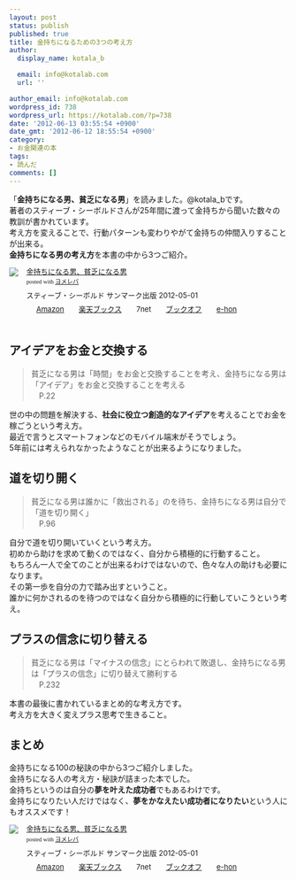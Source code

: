 ```yaml
---
layout: post
status: publish
published: true
title: 金持ちになるための3つの考え方
author:
  display_name: kotala_b

  email: info@kotalab.com
  url: ''

author_email: info@kotalab.com
wordpress_id: 738
wordpress_url: https://kotalab.com/?p=738
date: '2012-06-13 03:55:54 +0900'
date_gmt: '2012-06-12 18:55:54 +0900'
category:
- お金関連の本
tags:
- 読んだ
comments: []
---
```

<p>「<strong>金持ちになる男、貧乏になる男</strong>」を読みました。@kotala_bです。<br />
著者のスティーブ・シーボルドさんが25年間に渡って金持ちから聞いた数々の教訓が書かれています。<br />
考え方を変えることで、行動パターンも変わりやがて金持ちの仲間入りすることが出来る。<br />
<strong>金持ちになる男の考え方</strong>を本書の中から3つご紹介。</p>
<div class="booklink-box" style="text-align:left;padding-bottom:20px;font-size:small;/zoom: 1;overflow: hidden;">
<div class="booklink-image" style="float:left;margin:0 15px 10px 0;"><a href="https://www.amazon.co.jp/exec/obidos/asin/4763132105/same-22/" name="booklink" rel="nofollow" target="_blank"><img src="https://images-fe.ssl-images-amazon.com/images/I/41ZQ-SctsbL._SL160_.jpg" style="border: none;" /></a></div>
<div class="booklink-info" style="line-height:120%;/zoom: 1;overflow: hidden;">
<div class="booklink-name" style="margin-bottom:10px;line-height:120%"><a href="https://www.amazon.co.jp/exec/obidos/asin/4763132105/same-22/" rel="nofollow" name="booklink" target="_blank">金持ちになる男、貧乏になる男</a>
<div class="booklink-powered-date" style="font-size:8pt;margin-top:5px;font-family:verdana;line-height:120%">posted with <a href="https://yomereba.com" target="_blank">ヨメレバ</a></div>
</div>
<div class="booklink-detail" style="margin-bottom:5px;">スティーブ・シーボルド サンマーク出版 2012-05-01    </div>
<div class="booklink-link2" style="margin-top:10px;">
<div class="shoplinkamazon" style="display:inline;margin-right:5px;background: url('https://img.yomereba.com/tam_y.gif') 0 0 no-repeat;padding: 2px 0 2px 18px;white-space: nowrap;"><a href="https://www.amazon.co.jp/exec/obidos/asin/4763132105/same-22/" rel="nofollow" target="_blank" title="アマゾン" >Amazon</a></div>
<div class="shoplinkrakuten" style="display:inline;margin-right:5px;background: url('https://img.yomereba.com/tam_y.gif') 0 -50px no-repeat;padding: 2px 0 2px 18px;white-space: nowrap;"><a href="https://hb.afl.rakuten.co.jp/hgc/0fa7afc8.bbfc196a.0fa7afc9.d56c38f1/?pc=http%3A%2F%2Fbooks.rakuten.co.jp%2Frb%2F11674727%2F%3Fscid%3Daf_ich_link_urltxt%26m%3Dhttp%3A%2F%2Fm.rakuten.co.jp%2Fev%2Fbook%2F" rel="nofollow" target="_blank" title="楽天ブックス" >楽天ブックス</a></div>
<div class="shoplinkseven" style="display:inline;margin-right:5px;background: url('https://img.yomereba.com/tam_y.gif') 0 -100px no-repeat;padding: 2px 0 2px 18px;white-space: nowrap;"><span class="removed_link" title="click.linksynergy.com/fs-bin/click?id=d2yYUp776R4&amp;subid=&amp;offerid=197738.1&amp;type=10&amp;tmpid=1787&amp;RD_PARM1=http%253A%252F%252Fwww.7netshopping.jp%252Fbooks%252Fsearch_result%252F%253Fctgy%253Dbooks%2526code%253D4763132105">7net</span></div>
<div class="shoplinkbookoff" style="display:inline;margin-right:5px;background: url('https://img.yomereba.com/tam_y.gif') 0 -200px no-repeat;padding: 2px 0 2px 18px;white-space: nowrap;"><a href="https://click.linksynergy.com/fs-bin/click?id=d2yYUp776R4&subid=&offerid=169505.1&type=10&tmpid=3677&RD_PARM1=http%253A%252F%252Fwww.bookoffonline.co.jp%252Fdisplay%252FL001%252Cbg%253D12%252Cq%253D9784763132109" rel="nofollow" target="_blank" title="ブックオフオンライン" >ブックオフ</a></div>
<div class="shoplinkehon" style="display:inline;margin-right:5px;background: url('https://img.yomereba.com/tam_y.gif') 0 -250px no-repeat;padding: 2px 0 2px 18px;white-space: nowrap;"><a href="https://ck.jp.ap.valuecommerce.com/servlet/referral?sid=2967684&pid=881116635&vc_url=http%3A%2F%2Fwww.e-hon.ne.jp%2Fbec%2FSA%2FDetail%3FrefISBN%3D4763132105" target="_blank" title="e-hon" >e-hon</a></div>
</div>
</div>
</div>
<p><!--more--></p>
<h2>アイデアをお金と交換する</h2>
<blockquote><p>貧乏になる男は「時間」をお金と交換することを考え、金持ちになる男は「アイデア」をお金と交換することを考える<br />
　P.22</p></blockquote>
<p>世の中の問題を解決する、<strong>社会に役立つ創造的なアイデア</strong>を考えることでお金を稼ごうという考え方。<br />
最近で言うとスマートフォンなどのモバイル端末がそうでしょう。<br />
5年前には考えられなかったようなことが出来るようになりました。</p>
<h2>道を切り開く</h2>
<blockquote><p>貧乏になる男は誰かに「救出される」のを待ち、金持ちになる男は自分で「道を切り開く」<br />
　P.96</p></blockquote>
<p>自分で道を切り開いていくという考え方。<br />
初めから助けを求めて動くのではなく、自分から積極的に行動すること。<br />
もちろん一人で全てのことが出来るわけではないので、色々な人の助けも必要になります。<br />
その第一歩を自分の力で踏み出すということ。<br />
誰かに何かされるのを待つのではなく自分から積極的に行動していこうという考え。</p>
<h2>プラスの信念に切り替える</h2>
<blockquote><p>貧乏になる男は「マイナスの信念」にとらわれて敗退し、金持ちになる男は「プラスの信念」に切り替えて勝利する<br />
　P.232</p></blockquote>
<p>本書の最後に書かれているまとめ的な考え方です。<br />
考え方を大きく変えプラス思考で生きること。</p>
<h2>まとめ</h2>
<p>金持ちになる100の秘訣の中から3つご紹介しました。<br />
金持ちになる人の考え方・秘訣が詰まった本でした。<br />
金持ちというのは自分の<strong>夢を叶えた成功者</strong>でもあるわけです。<br />
金持ちになりたい人だけではなく、<strong>夢をかなえたい</strong><strong>成功者になりたい</strong>という人にもオススメです！</p>
<div class="booklink-box" style="text-align:left;padding-bottom:20px;font-size:small;/zoom: 1;overflow: hidden;">
<div class="booklink-image" style="float:left;margin:0 15px 10px 0;"><a href="https://www.amazon.co.jp/exec/obidos/asin/4763132105/same-22/" name="booklink" rel="nofollow" target="_blank"><img src="https://images-fe.ssl-images-amazon.com/images/I/41ZQ-SctsbL._SL160_.jpg" style="border: none;" /></a></div>
<div class="booklink-info" style="line-height:120%;/zoom: 1;overflow: hidden;">
<div class="booklink-name" style="margin-bottom:10px;line-height:120%"><a href="https://www.amazon.co.jp/exec/obidos/asin/4763132105/same-22/" rel="nofollow" name="booklink" target="_blank">金持ちになる男、貧乏になる男</a>
<div class="booklink-powered-date" style="font-size:8pt;margin-top:5px;font-family:verdana;line-height:120%">posted with <a href="https://yomereba.com" target="_blank">ヨメレバ</a></div>
</div>
<div class="booklink-detail" style="margin-bottom:5px;">スティーブ・シーボルド サンマーク出版 2012-05-01    </div>
<div class="booklink-link2" style="margin-top:10px;">
<div class="shoplinkamazon" style="display:inline;margin-right:5px;background: url('https://img.yomereba.com/tam_y.gif') 0 0 no-repeat;padding: 2px 0 2px 18px;white-space: nowrap;"><a href="https://www.amazon.co.jp/exec/obidos/asin/4763132105/same-22/" rel="nofollow" target="_blank" title="アマゾン" >Amazon</a></div>
<div class="shoplinkrakuten" style="display:inline;margin-right:5px;background: url('https://img.yomereba.com/tam_y.gif') 0 -50px no-repeat;padding: 2px 0 2px 18px;white-space: nowrap;"><a href="https://hb.afl.rakuten.co.jp/hgc/0fa7afc8.bbfc196a.0fa7afc9.d56c38f1/?pc=http%3A%2F%2Fbooks.rakuten.co.jp%2Frb%2F11674727%2F%3Fscid%3Daf_ich_link_urltxt%26m%3Dhttp%3A%2F%2Fm.rakuten.co.jp%2Fev%2Fbook%2F" rel="nofollow" target="_blank" title="楽天ブックス" >楽天ブックス</a></div>
<div class="shoplinkseven" style="display:inline;margin-right:5px;background: url('https://img.yomereba.com/tam_y.gif') 0 -100px no-repeat;padding: 2px 0 2px 18px;white-space: nowrap;"><span class="removed_link" title="click.linksynergy.com/fs-bin/click?id=d2yYUp776R4&amp;subid=&amp;offerid=197738.1&amp;type=10&amp;tmpid=1787&amp;RD_PARM1=http%253A%252F%252Fwww.7netshopping.jp%252Fbooks%252Fsearch_result%252F%253Fctgy%253Dbooks%2526code%253D4763132105">7net</span></div>
<div class="shoplinkbookoff" style="display:inline;margin-right:5px;background: url('https://img.yomereba.com/tam_y.gif') 0 -200px no-repeat;padding: 2px 0 2px 18px;white-space: nowrap;"><a href="https://click.linksynergy.com/fs-bin/click?id=d2yYUp776R4&subid=&offerid=169505.1&type=10&tmpid=3677&RD_PARM1=http%253A%252F%252Fwww.bookoffonline.co.jp%252Fdisplay%252FL001%252Cbg%253D12%252Cq%253D9784763132109" rel="nofollow" target="_blank" title="ブックオフオンライン" >ブックオフ</a></div>
<div class="shoplinkehon" style="display:inline;margin-right:5px;background: url('https://img.yomereba.com/tam_y.gif') 0 -250px no-repeat;padding: 2px 0 2px 18px;white-space: nowrap;"><a href="https://ck.jp.ap.valuecommerce.com/servlet/referral?sid=2967684&pid=881116635&vc_url=http%3A%2F%2Fwww.e-hon.ne.jp%2Fbec%2FSA%2FDetail%3FrefISBN%3D4763132105" target="_blank" title="e-hon" >e-hon</a></div>
</div>
</div>
</div>
